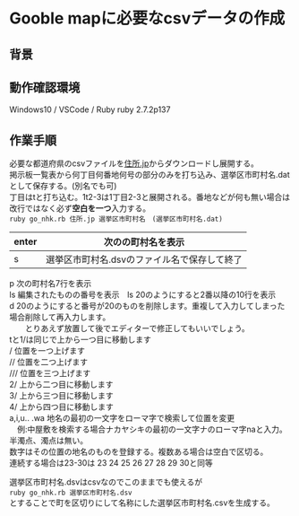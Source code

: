 # Gooble mapに必要なcsvデータの作成
## 背景
## 動作確認環境
Windows10 / VSCode / Ruby ruby 2.7.2p137
## 作業手順
必要な都道府県のcsvファイルを[住所.jp](http://jusyo.jp/csv/new.php)からダウンロードし展開する。  
掲示板一覧表から何丁目何番地何号の部分のみを打ち込み、選挙区市町村名.datとして保存する。(別名でも可)  
 丁目はtと打ち込む。1t2-3は1丁目2-3と展開される。番地などが何も無い場合は改行ではなく必ず**空白を一つ**入力する。  
```ruby go_nhk.rb 住所.jp 選挙区市町村名　(選挙区市町村名.dat)```  


|enter |次のの町村名を表示|  
|----|----|  
|s |選挙区市町村名.dsvのファイル名で保存して終了|  
p 次の町村名7行を表示  
ls 編集されたものの番号を表示　ls 20のようにすると2番以降の10行を表示  
d 20のようにすると番号が20のものを削除します。重複して入力してしまった場合削除して再入力します。  
　　とりあえず放置して後でエディターで修正してもいいでしょう。  
tと1/は同じで上から一つ目に移動します  
/ 位置を一つ上げます  
// 位置を二つ上げます  
/// 位置を三つ上げます  
2/ 上から二つ目に移動します  
3/ 上から三つ目に移動します  
4/ 上から四つ目に移動します  
a,i,u.. .wa 地名の最初の一文字をローマ字で検索して位置を変更  
　例:中屋敷を検索する場合ナカヤシキの最初の一文字ナのローマ字naと入力。半濁点、濁点は無い。  
数字はその位置の地名のものを登録する。複数ある場合は空白で区切る。  
連続する場合は23-30は 23 24 25 26 27 28 29 30と同等  

選挙区市町村名.dsvはcsvなのでこのままでも使えるが  
```ruby go_nhk.rb 選挙区市町村名.dsv```  
とすることで町を区切りにして名称にした選挙区市町村名.csvを生成する。  
